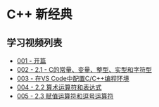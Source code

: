 # C++ 新经典

## 学习视频列表

- [001 - 开篇](https://youtu.be/WIjSFBJ2sy8)
- [002 - 2.1 - C的常量、变量、整型、实型和字符型](https://youtu.be/zBhm5qqvSQM)
- [003 - 在VS Code中配置C/C++编程环境](https://youtu.be/Wdbc_f8qDTU)
- [004 - 2.2 算术运算符和表达式]()
- [005 - 2.3 赋值运算符和逗号运算符]()